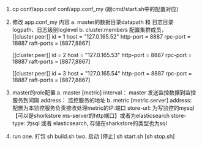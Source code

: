 1. cp conf/app.conf conf/app.conf_my (跟cmd/start.sh中的配置对应)
2. 修改 app.conf_my 内容
    a. master的数据目录datapath 和 日志目录logpath、日志级别loglevel
    b. cluster.members 配置集群成员，
     [[cluster.peer]]
     id = 1
     host = "127.0.165.52"
     http-port = 8887
     rpc-port = 18887
     raft-ports = [8877,8867]
     
     [[cluster.peer]]
      id = 2
      host = "127.0.165.53"
      http-port = 8887
      rpc-port = 18887
      raft-ports = [8877,8867]
      
      [[cluster.peer]]
      id = 3
      host = "127.0.165.54"
      http-port = 8887
      rpc-port = 18887
      raft-ports = [8877,8867]

3. master的role配置
    a. master
        [metric]
        interval： master 发送监控数据到监控服务到间隔
        address：  监控服务的地址
    b. metric
        [metric.server]
         address: 配置为本监控服务负责接收处理metric的IP:端口
         store-url: 为写监控的mysql【可以是shorkstore ms-server的http端口】或者为elasticsearch
         store-type: 为sql 或者 elasticsearch, 存储在sharkstore的类型也为sql
4. run
    one. 打包
        sh build.sh
    two. 启动 [停止]
        sh start.sh [sh stop.sh]

